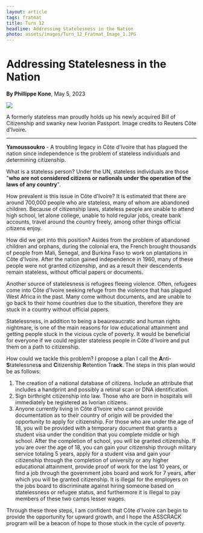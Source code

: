 ```yaml
---
layout: article
tags: fratmat
title: Turn 12
headline: Addressing Statelesness in the Nation
photo: assets/images/Turn_12_Fratmat_Image_1.JPG
---
```


# Addressing Statelesness in the Nation

**By Phillippe Kone**, May 5, 2023

<div class="main-image-container">
    <img src = "../../../assets/images/Turn_12_Fratmat_Image_1.JPG" id="container-image">
    <p id="image-caption">A formerly stateless man proudly holds up his newly acquired Bill of Citizenship and swanky new Ivorian Passport. Image credits to Reuters Côte d'Ivoire.</p>
</div>

---

**Yamoussoukro** - A troubling legacy in Côte d'Ivoire that has plagued the nation since independence is the problem of stateless individuals and determining citizenship.

What is a stateless person? Under the UN, stateless individuals are those "**who are not considered citizens or nationals under the operation of the laws of any country**". 

How prevalent is this issue in Côte d'Ivoire? It is estimated that there are around 700,000 people who are stateless, many of whom are abandoned children. Because of citizenship laws, stateless people are unable to attend high school, let alone college, unable to hold regular jobs, create bank accounts, travel around the country freely, among other things official citizens enjoy. 

How did we get into this position? Asides from the problem of abandoned children and orphans, during the colonial era, the French brought thousands of people from Mali, Senegal, and Burkina Faso to work on plantations in Côte d'Ivoire. After the nation gained independence in 1960, many of these people were not granted citizenship, and as a result their descendents remain stateless, without official papers or documents.

Another source of statelesness is refugees fleeing violence. Often, refugees come into Côte d'Ivoire seeking refuge from the violence that has plagued West Africa in the past. Many come without documents, and are unable to go back to their home countries due to the situation, therefore they are stuck in a country without official papers.

Statelessness, in addition to being a beaureaucratic and human rights nightmare, is one of the main reasons for low educational attainment and getting people stuck in the vicious cycle of poverty. It would be beneficial for everyone if we could register stateless people in Côte d'Ivoire and put them on a path to citizenship.

How could we tackle this problem? I propose a plan I call the **A**nti-**S**tatelessnes**s** and **C**itizenship **R**etention Tr**ack**. The steps in this plan would be as follows:

1. The creation of a national database of citizens. Include an attribute that includes a handprint and possibly a retinal scan or DNA identification.
2. Sign birthright citizenship into law. Those who are born in hospitals will immediately be registered as Ivorian citizens. 
3. Anyone currently living in Côte d'Ivoire who cannot provide documentation as to their country of origin will be provided the opportunity to apply for citizenship. For those who are under the age of 18, you will be provided with a temporary document that grants a student visa under the condition that you complete middle or high school. After the completion of school, you will be granted citizenship. If you are over the age of 18, you can gain your citizenship through military service totaling 5 years, apply for a student visa and gain your citizenship through the completion of university or any higher educational attainment, provide proof of work for the last 10 years, or find a job through the government jobs board and work for 7 years, after which you will be granted citizenship. It is illegal for the employers on the jobs board to discriminate against hiring someone based on statelessness or refugee status, and furthermore it is illegal to pay members of these two camps lesser wages.

Through these three steps, I am confident that Côte d'Ivoire can begin to provide the opportunity for upward growth, and I hope the ASSCRACK program will be a beacon of hope to those stuck in the cycle of poverty.